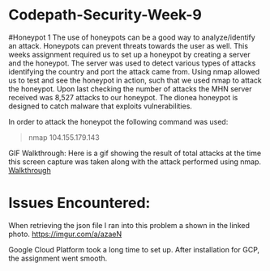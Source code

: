 # Codepath-Security-Week-9

#Honeypot 1
The use of honeypots can be a good way to analyze/identify an attack.  Honeypots can prevent threats towards the user as well.  This weeks 
assignment required us to set up a honeypot by creating a server and the honeypot.  The server was used to detect various types of attacks
identifying the country and port the attack came from.  Using nmap allowed us to test and see the honeypot in action, such that we used nmap
to attack the honeypot.  Upon last checking the number of attacks the MHN server received was 8,527 attacks to our honeypot.  The 
dionea honeypot is designed to catch malware that exploits vulnerabilities.  

In order to attack the honeypot the following command was used:

> nmap 104.155.179.143

GIF Walkthrough:
Here is a gif showing the result of total attacks at the time this screen capture was taken along with the attack performed using nmap.
[Walkthrough](https://gfycat.com/gifs/detail/HealthyPitifulHorsemouse)

# Issues Encountered:
When retrieving the json file I ran into this problem a shown in the linked photo.
https://imgur.com/a/azaeN

Google Cloud Platform took a long time to set up.  After installation for GCP, the assignment went smooth.

